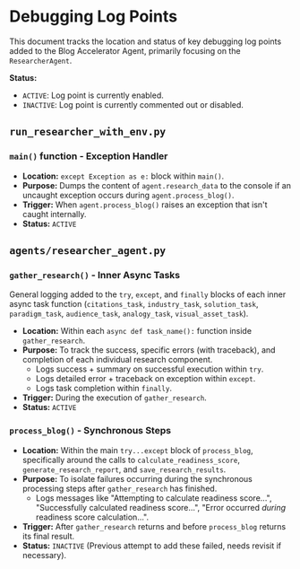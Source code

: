 # Debugging Log Points

This document tracks the location and status of key debugging log points added to the Blog Accelerator Agent, primarily focusing on the `ResearcherAgent`.

**Status:**
*   `ACTIVE`: Log point is currently enabled.
*   `INACTIVE`: Log point is currently commented out or disabled.

## `run_researcher_with_env.py`

### `main()` function - Exception Handler

*   **Location:** `except Exception as e:` block within `main()`.
*   **Purpose:** Dumps the content of `agent.research_data` to the console if an uncaught exception occurs during `agent.process_blog()`.
*   **Trigger:** When `agent.process_blog()` raises an exception that isn't caught internally.
*   **Status:** `ACTIVE`

## `agents/researcher_agent.py`

### `gather_research()` - Inner Async Tasks

General logging added to the `try`, `except`, and `finally` blocks of each inner async task function (`citations_task`, `industry_task`, `solution_task`, `paradigm_task`, `audience_task`, `analogy_task`, `visual_asset_task`).

*   **Location:** Within each `async def task_name():` function inside `gather_research`.
*   **Purpose:** To track the success, specific errors (with traceback), and completion of each individual research component.
    *   Logs success + summary on successful execution within `try`.
    *   Logs detailed error + traceback on exception within `except`.
    *   Logs task completion within `finally`.
*   **Trigger:** During the execution of `gather_research`.
*   **Status:** `ACTIVE`

### `process_blog()` - Synchronous Steps

*   **Location:** Within the main `try...except` block of `process_blog`, specifically around the calls to `calculate_readiness_score`, `generate_research_report`, and `save_research_results`.
*   **Purpose:** To isolate failures occurring during the synchronous processing steps after `gather_research` has finished.
    *   Logs messages like "Attempting to calculate readiness score...", "Successfully calculated readiness score...", "Error occurred *during* readiness score calculation...".
*   **Trigger:** After `gather_research` returns and before `process_blog` returns its final result.
*   **Status:** `INACTIVE` (Previous attempt to add these failed, needs revisit if necessary). 